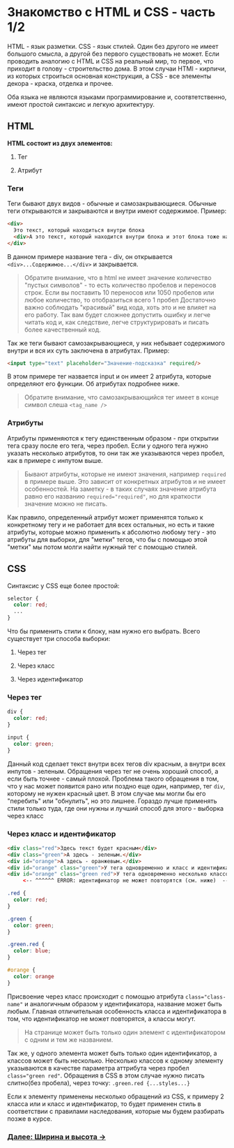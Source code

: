 # Знакомство с HTML и CSS - часть 1/2

HTML - язык разметки. CSS - язык стилей. Один без другого не имеет большого смысла, а другой без первого существовать не может.
Если проводить аналогию с HTML и CSS на реальный мир, то первое, что приходит в голову - строительство дома.
В этом случаи HTMl - кирпичи, из которых строиться основная конструкция, а CSS - все элементы декора - краска, отделка и прочее.

Оба языка не являются языками программирование и, соотвтетственно, имеют простой синтаксис и легкую архитектуру. 

## HTML

**HTML состоит из двух элементов:**

1. Тег

2. Атрибут

### Теги
Теги бывают двух видов - обычные и самозакрывающиеся.
Обычные теги открываются и закрываются и внутри имеют содержимое.
Пример:
```html
<div>
  Это текст, который находиться внутри блока
  <div>А это текст, который находится внутри блока и этот блока тоже находится внутри блока.</div>
</div>
```
В данном примере название тега - div, он открывается `<div>...Содержимое...</div>` и закрывается.
> Обратите внимание, что в html не имеет значение количество "пустых символов" - то есть количество пробелов и переносов строк. Если вы поставить 10 переносов или 1050 пробелов или любое количество, то отобразиться всего 1 пробел
> Достаточно важно соблюдать "красивый" вид кода, хоть это и не влияет на его работу. Так вам будет сложнее допустить ошибку и легче читать код и, как следствие, легче структурировать и писать более качественный код.

Так же теги бывают самозакрывающиеся, у них небывает содержимого внутри и вся их суть заключена в атрибутах.
Пример:
```html
<input type="text" placeholder="Значение-подсказка" required/>
```
В этом примере тег назвается input и он имеет 2 атрибута, которые определяют его функции. Об атрибутах подробнее ниже.
> Обратите внимание, что самозакрывающийся тег имеет в конце символ слеша `<tag_name />`

### Атрибуты
Атрибуты применяются к тегу единственным образом - при открытии тега сразу после его тега, через пробел. Если у одного тега нужно указать несколько атрибутов, то они так же указываются через пробел, как в примере с инпутом выше.

> Бывают атрибуты, которые не имеют значения, например `required` в примере выше. Это зависит от конкретных атрибутов и не имеет особенностей. На заметку - в таких случаях значение атрибута равно его названию `required="required"`, но для краткости значение можно не писать.

Как правило, определенный атрибут может применятся только к конкретному тегу и не работает для всех остальных, но есть и такие атрибуты, которые можно применить к абсолютно любому тегу - это атрибуты для выборки, для "метки" тегов, что бы с помощью этой "метки" мы потом молги найти нужный тег с помощью стилей.

## CSS
Синтаксис у CSS еще более простой:
```css
selector {
  color: red;
  ...
}
```
Что бы применить стили к блоку, нам нужно его выбрать. Всего существует три способа выборки:

1. Через тег

2. Через класс

3. Через идентификатор

### Через тег
```css
div {
  color: red;
}

input {
  color: green;
}
```
Данный код сделает текст внутри всех тегов div красным, а внутри всех инпутов - зеленым.
Обращения через тег не очень хороший способ, а если быть точнее - самый плохой. Проблема такого обращения в том, что у нас может появится рано или поздно еще один, например, тег `div`, которому не нужен красный цвет. В этом случае мы могли бы его "перебить" или "обнулить", но это лишнее. Гораздо лучше применять стили только туда, где они нужны и лучший способ для этого - выборка через класс
### Через класс и идентификатор
```html
<div class="red">Здесь текст будет красным</div>
<div class="green">А здесь - зеленым.</div>
<div id="orange">А здесь - оранжевым.</div>
<div id="orange" class="green">У тега одновременно и класс и идентификатор</div>
<div id="orange" class="green red">У тега одновременно несколько классов и идентификатор</div>
     <-- ^^^^^^ ERROR: идентификатор не может повторятся (см. ниже)  -->
```
```css
.red {
  color: red;
}

.green { 
  color: green;
}

.green.red {
  color: blue;
}

#orange {
  color: orange
}
```
Присвоение через класс происходит с помощью атрибута `class="class-name"` и аналогичным образом у идентификатора, название может быть любым.
Главная отличительная особенность класса и идентификатора в том, что идентификатор не может повторятся, а классы могут.
> На странице может быть только один элемент с идентификатором с одним и тем же названием.

Так же, у одного элемента может быть только один идентификатор, а классов может быть несколько. Несколько классов к одному элементу указываются в качестве параметра аттрибута через пробел `class="green red"`. Обращения в CSS в этом случае нужно писать слитно(без пробела), через точку: `.green.red {...styles...}`

Если к элементу применены несколько обращений из CSS, к примеру 2 класса или и класс и идентификатор, то будет применен стиль в соответствии с правилами наследования, которые мы будем разбирать позже в курсе.

### [Далее: Ширина и высота →]()












